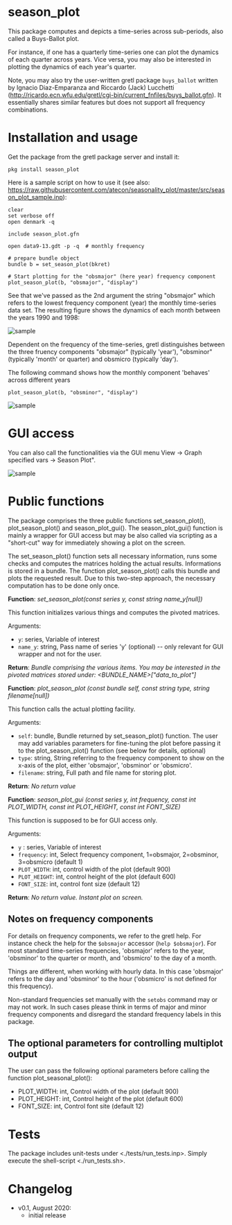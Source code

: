# season_plot

This package computes and depicts a time-series across sub-periods, also called a Buys-Ballot plot.

For instance, if one has a quarterly time-series one can plot the dynamics of each quarter across years. Vice versa, you may also be interested in plotting the dynamics of each year's quarter.

Note, you may also try the user-written gretl package ```buys_ballot``` written by Ignacio Diaz-Emparanza and Riccardo (Jack) Lucchetti (http://ricardo.ecn.wfu.edu/gretl/cgi-bin/current_fnfiles/buys_ballot.gfn). It essentially shares similar features but does not support all frequency combinations.

# Installation and usage

Get the package from the gretl package server and install it:
```
pkg install season_plot
```

Here is a sample script on how to use it (see also: https://raw.githubusercontent.com/atecon/seasonality_plot/master/src/season_plot_sample.inp):

```
clear
set verbose off
open denmark -q

include season_plot.gfn

open data9-13.gdt -p -q  # monthly frequency

# prepare bundle object
bundle b = set_season_plot(bkret)

# Start plotting for the "obsmajor" (here year) frequency component
plot_season_plot(b, "obsmajor", "display")
```

See that we've passed as the 2nd argument the string "obsmajor" which refers to the lowest frequency component (year) the monthly time-series data set. The resulting figure shows the dynamics of each month between the years 1990 and 1998:

![sample](https://github.com/atecon/seasonality_plot/blob/master/plot1.png)

Dependent on the frequency of the time-series, gretl distinguishes between the three fruency components "obsmajor" (typically 'year'), "obsminor" (typically 'month' or quarter) and obsmicro (typically 'day').

The following command shows how the monthly component 'behaves' across different years

```
plot_season_plot(b, "obsminor", "display")
```

![sample](https://github.com/atecon/seasonality_plot/blob/master/plot2.png)

# GUI access
You can also call the functionalities via the GUI menu View -> Graph specified vars -> Season Plot".

![sample](https://github.com/atecon/seasonality_plot/blob/master/gui.png)


# Public functions

The package comprises the three public functions set_season_plot(), plot_season_plot() and season_plot_gui(). The season_plot_gui() function is mainly a wrapper for GUI access but may be also called via scripting as a "short-cut" way for immediately showing a plot on the screen.

The set_season_plot() function sets all necessary information, runs some checks and computes the matrices holding the actual results. Informations is stored in a bundle. The function plot_season_plot() calls this bundle and plots the requested result. Due to this two-step approach, the necessary computation has to be done only once.


**Function**:       *set_season_plot(const series y, const string name_y[null])*

This function initializes various things and computes the pivoted matrices.

Arguments:
- ```y```:    series, Variable of interest
- ```name_y```:    string, Pass name of series 'y' (optional) -- only relevant for GUI wrapper and not for the user.

**Return**: *Bundle comprising the various items. You may be interested in the pivoted matrices stored under: <BUNDLE_NAME>["data_to_plot"]*


**Function**:       *plot_season_plot (const bundle self, const string type, string filename[null])*

This function calls the actual plotting facility.

Arguments:
- ```self```:		bundle, Bundle returned by set_season_plot() function. The
	               	user may add variables parameters for fine-tuning the plot
					before passing it to the plot_season_plot() function (see
					below for details, optional)
- ```type```:   	string, String referring to the frequency component to show
	               	on the x-axis of the plot, either 'obsmajor', 'obsminor'
	               	or 'obsmicro'.
- ```filename```: 	string, Full path and file name for storing plot.

**Return**: *No return value*


**Function**:       *season_plot_gui (const series y, int frequency, const int PLOT_WIDTH, const int PLOT_HEIGHT, const int FONT_SIZE)*

This function is supposed to be for GUI access only.

Arguments:
- ```y```	:		series, Variable of interest
- ```frequency```:	int, Select frequency component, 1=obsmajor, 2=obsminor, 3=obsmicro (default 1)
- ```PLOT_WIDTH```: int, control width of the plot (default 900)
- ```PLOT_HEIGHT```: int, control height of the plot (default 600)
- ```FONT_SIZE```:   int, control font size (default 12)

**Return**: *No return value. Instant plot on screen.*


## Notes on frequency components

For details on frequency components, we refer to the gretl help. For instance check the help for the ```$obsmajor``` accessor (```help $obsmajor```). For most standard time-series frequencies, 'obsmajor' refers to the year, 'obsminor' to the quarter or month, and 'obsmicro' to the day of a month.

Things are different, when working with hourly data. In this case 'obsmajor' refers to the day and 'obsminor' to the hour ('obsmicro' is not defined for this frequency).

Non-standard frequencies set manually with the ```setobs``` command may or may not work. In such cases please think in terms of major and minor frequency components and disregard the standard frequency labels in this package.

## The optional parameters for controlling multiplot output

The user can pass the following optional parameters before calling the function plot_seasonal_plot():

- PLOT_WIDTH:        int, Control width of the plot (default 900)
- PLOT_HEIGHT:       int, Control height of the plot (default 600)
- FONT_SIZE:         int, Control font site (default 12)

# Tests
The package includes unit-tests under <./tests/run_tests.inp>. Simply execute the shell-script <./run_tests.sh>.

# Changelog
- v0.1, August 2020:
    + initial release

